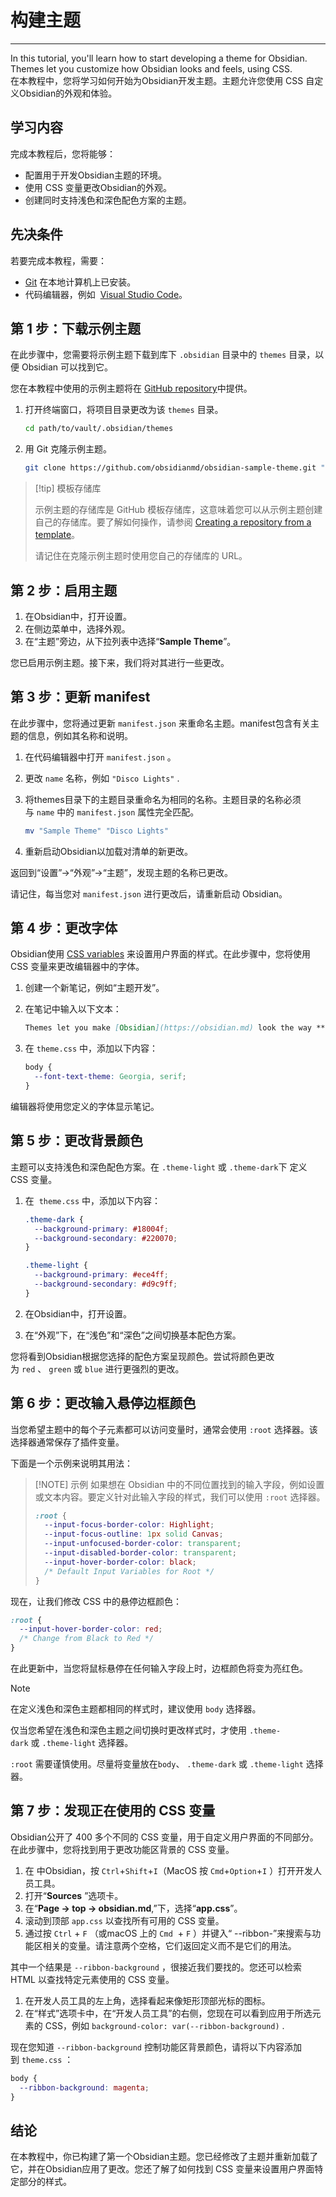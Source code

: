 <!--
 * @Author: Raistlind johnd0712@gmail.com
 * @Date: 2024-01-18 10:18:00
 * @LastEditors: Raistlind
 * @LastEditTime: 2024-01-18 10:18:00
 * @Description:
-->

# 构建主题

---

In this tutorial, you'll learn how to start developing a theme for Obsidian. Themes let you customize how Obsidian looks and feels, using CSS.  
在本教程中，您将学习如何开始为Obsidian开发主题。主题允许您使用 CSS 自定义Obsidian的外观和体验。

## 学习内容

完成本教程后，您将能够：

- 配置用于开发Obsidian主题的环境。
- 使用 CSS 变量更改Obsidian的外观。
- 创建同时支持浅色和深色配色方案的主题。

## 先决条件

若要完成本教程，需要：

- [Git](https://git-scm.com/) 在本地计算机上已安装。
- 代码编辑器，例如  [Visual Studio Code](https://code.visualstudio.com/)。

## 第 1 步：下载示例主题

在此步骤中，您需要将示例主题下载到库下 `.obsidian` 目录中的 `themes` 目录，以便 Obsidian 可以找到它。

您在本教程中使用的示例主题将在 [GitHub repository](https://github.com/obsidianmd/obsidian-sample-theme)中提供。

1. 打开终端窗口，将项目目录更改为该 `themes` 目录。

   ```bash
   cd path/to/vault/.obsidian/themes
   ```

2. 用 Git 克隆示例主题。

   ```bash
   git clone https://github.com/obsidianmd/obsidian-sample-theme.git "Sample Theme"
   ```

> [!tip] 模板存储库
>
> 示例主题的存储库是 GitHub 模板存储库，这意味着您可以从示例主题创建自己的存储库。要了解如何操作，请参阅 [Creating a repository from a template](https://docs.github.com/en/repositories/creating-and-managing-repositories/creating-a-repository-from-a-template#creating-a-repository-from-a-template)。
>
> 请记住在克隆示例主题时使用您自己的存储库的 URL。

## 第 2 步：启用主题

1. 在Obsidian中，打开设置。
2. 在侧边菜单中，选择外观。
3. 在“主题”旁边，从下拉列表中选择“**Sample Theme**”。

您已启用示例主题。接下来，我们将对其进行一些更改。

## 第 3 步：更新 manifest

在此步骤中，您将通过更新 `manifest.json` 来重命名主题。manifest包含有关主题的信息，例如其名称和说明。

1. 在代码编辑器中打开 `manifest.json` 。
2. 更改 `name` 名称，例如 `"Disco Lights"` .
3. 将themes目录下的主题目录重命名为相同的名称。主题目录的名称必须与 `name` 中的 `manifest.json` 属性完全匹配。

   ```bash
   mv "Sample Theme" "Disco Lights"
   ```

4. 重新启动Obsidian以加载对清单的新更改。

返回到“设置”→“外观”→“主题”，发现主题的名称已更改。

请记住，每当您对 `manifest.json` 进行更改后，请重新启动 Obsidian。

## 第 4 步：更改字体

Obsidian使用 [CSS variables](https://developer.mozilla.org/en-US/docs/Web/CSS/Using_CSS_custom_properties) 来设置用户界面的样式。在此步骤中，您将使用 CSS 变量来更改编辑器中的字体。

1. 创建一个新笔记，例如“主题开发”。
2. 在笔记中输入以下文本：

   ```md
   Themes let you make [Obsidian](https://obsidian.md) look the way **you** want it.
   ```

3. 在 `theme.css` 中，添加以下内容：

   ```css
   body {
     --font-text-theme: Georgia, serif;
   }
   ```

编辑器将使用您定义的字体显示笔记。

## 第 5 步：更改背景颜色

主题可以支持浅色和深色配色方案。在 `.theme-light` 或 `.theme-dark`下 定义 CSS 变量。

1. 在  `theme.css` 中，添加以下内容：

   ```css
   .theme-dark {
     --background-primary: #18004f;
     --background-secondary: #220070;
   }

   .theme-light {
     --background-primary: #ece4ff;
     --background-secondary: #d9c9ff;
   }
   ```

2. 在Obsidian中，打开设置。
3. 在“外观”下，在“浅色”和“深色”之间切换基本配色方案。

您将看到Obsidian根据您选择的配色方案呈现颜色。尝试将颜色更改为 `red` 、 `green` 或 `blue` 进行更强烈的更改。

## 第 6 步：更改输入悬停边框颜色

当您希望主题中的每个子元素都可以访问变量时，通常会使用 `:root` 选择器。该选择器通常保存了插件变量。

下面是一个示例来说明其用法：

> [!NOTE] 示例
> 如果想在 Obsidian 中的不同位置找到的输入字段，例如设置或文本内容。要定义针对此输入字段的样式，我们可以使用 `:root` 选择器。
>
> ```css
> :root {
>   --input-focus-border-color: Highlight;
>   --input-focus-outline: 1px solid Canvas;
>   --input-unfocused-border-color: transparent;
>   --input-disabled-border-color: transparent;
>   --input-hover-border-color: black;
>   /* Default Input Variables for Root */
> }
> ```

现在，让我们修改 CSS 中的悬停边框颜色：

```css
:root {
  --input-hover-border-color: red;
  /* Change from Black to Red */
}
```

在此更新中，当您将鼠标悬停在任何输入字段上时，边框颜色将变为亮红色。

> [!NOTE]
>
> 在定义浅色和深色主题都相同的样式时，建议使用 `body` 选择器。
>
> 仅当您希望在浅色和深色主题之间切换时更改样式时，才使用 `.theme-dark` 或 `.theme-light` 选择器。
>
> `:root` 需要谨慎使用。尽量将变量放在`body`、 `.theme-dark` 或 `.theme-light` 选择器。

## 第 7 步：发现正在使用的 CSS 变量

Obsidian公开了 400 多个不同的 CSS 变量，用于自定义用户界面的不同部分。在此步骤中，您将找到用于更改功能区背景的 CSS 变量。

1. 在 中Obsidian，按 `Ctrl`+`Shift`+`I`（MacOS 按 `Cmd`+`Option`+`I` ）打开开发人员工具。
2. 打开“**Sources** ”选项卡。
3. 在“**Page → top → obsidian.md**,”下，选择“**app.css**”。
4. 滚动到顶部 `app.css` 以查找所有可用的 CSS 变量。
5. 通过按 `Ctrl` + `F` （或macOS 上的 `Cmd`  + `F` ）并键入“ --ribbon-”来搜索与功能区相关的变量。请注意两个空格，它们返回定义而不是它们的用法。

其中一个结果是 `--ribbon-background` ，很接近我们要找的。您还可以检索 HTML 以查找特定元素使用的 CSS 变量。

1. 在开发人员工具的左上角，选择看起来像矩形顶部光标的图标。
2. 在“样式”选项卡中，在“开发人员工具”的右侧，您现在可以看到应用于所选元素的 CSS，例如 `background-color: var(--ribbon-background)` .

现在您知道 `--ribbon-background` 控制功能区背景颜色，请将以下内容添加到 `theme.css` ：

```css
body {
  --ribbon-background: magenta;
}
```

## 结论

在本教程中，你已构建了第一个Obsidian主题。您已经修改了主题并重新加载了它，并在Obsidian应用了更改。您还了解了如何找到 CSS 变量来设置用户界面特定部分的样式。
